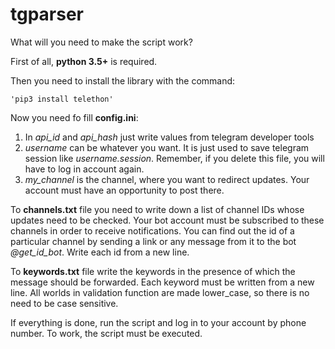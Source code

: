 # tgparser
What will you need to make the script work? 

First of all, **python 3.5+** is required.

Then you need to install the library with the command:

    'pip3 install telethon' 
    
Now you need fo fill **config.ini**:
1. In *api_id*  and *api_hash* just write values from telegram developer tools 
2. *username* can be whatever you want. It is just used to save telegram session like *username.session*. Remember, if you delete this file, you will have to log in account again. 
3. *my_channel* is the channel, where you want to redirect updates. Your account must have an opportunity to post there. 

To **channels.txt** file you need to write down a list of channel IDs whose updates need to be checked. Your bot account must be subscribed to these channels in order to receive notifications. You can find out the id of a particular channel by sending a link or any message from it to the bot *@get_id_bot*. Write each id from a new line. 

To **keywords.txt** file write the keywords in the presence of which the message should be forwarded. Each keyword must be written from a new line. All worlds in validation function are made lower_case, so there is no need to be case sensitive.

If everything is done, run the script and log in to your account by phone number. To work, the script must be executed.
